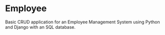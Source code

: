 # Employee
Basic CRUD application for an Employee Management System using Python and Django with an SQL database.
